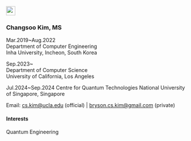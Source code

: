 # <img src="https://media.giphy.com/media/hvRJCLFzcasrR4ia7z/giphy.gif" width="25px">

### Changsoo Kim, MS
Mar.2019~Aug.2022  
Department of Computer Engineering  
Inha University, Incheon, South Korea  

Sep.2023~  
Department of Computer Science  
University of California, Los Angeles

Jul.2024~Sep.2024
Centre for Quantum Technologies
National University of Singapore, Singapore

Email: cs.kim@ucla.edu (official) |  bryson.cs.kim@gmail.com (private)

#### Interests
Quantum Engineering
